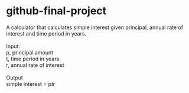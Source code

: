 # github-final-project

A calculator that calculates simple interest given principal, annual rate of interest and time period in years. <br>
 <br>
Input: <br>
    p, principal amount <br>
    t, time period in years <br>
    r, annual rate of interest <br>
    <br>
Output <br>
   simple interest = p*t*r
